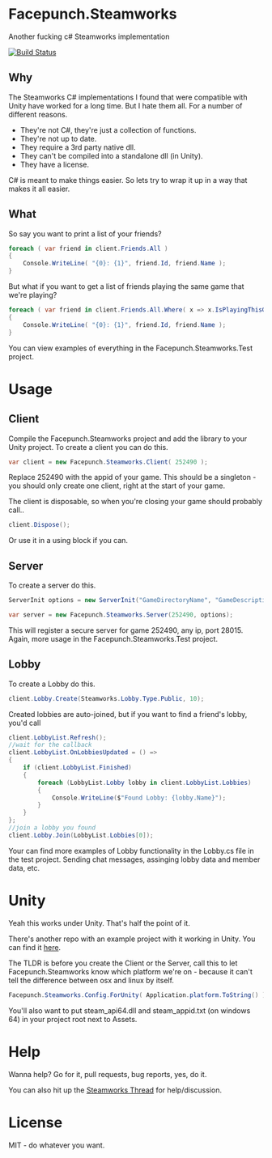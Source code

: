 # Facepunch.Steamworks
Another fucking c# Steamworks implementation

[![Build Status](http://build.facepunch.com/buildStatus/icon?job=Facepunch/Facepunch.Steamworks/master)](http://build.facepunch.com/job/Facepunch/job/Facepunch.Steamworks/job/master/)

## Why

The Steamworks C# implementations I found that were compatible with Unity have worked for a long time. But I hate them all. For a number of different reasons.

* They're not C#, they're just a collection of functions.
* They're not up to date.
* They require a 3rd party native dll.
* They can't be compiled into a standalone dll (in Unity).
* They have a license.

C# is meant to make things easier. So lets try to wrap it up in a way that makes it all easier.

## What

So say you want to print a list of your friends?

```csharp
foreach ( var friend in client.Friends.All )
{
    Console.WriteLine( "{0}: {1}", friend.Id, friend.Name );
}
```

But what if you want to get a list of friends playing the same game that we're playing?

```csharp
foreach ( var friend in client.Friends.All.Where( x => x.IsPlayingThisGame ) )
{
    Console.WriteLine( "{0}: {1}", friend.Id, friend.Name );
}
```

You can view examples of everything in the Facepunch.Steamworks.Test project.

# Usage

## Client

Compile the Facepunch.Steamworks project and add the library to your Unity project. To create a client you can do this.

```csharp
var client = new Facepunch.Steamworks.Client( 252490 );
```

Replace 252490 with the appid of your game. This should be a singleton - you should only create one client, right at the start of your game.

The client is disposable, so when you're closing your game should probably call..

```csharp
client.Dispose();
```

Or use it in a using block if you can.


## Server

To create a server do this.

```csharp
ServerInit options = new ServerInit("GameDirectoryName", "GameDescription");
```

```csharp
var server = new Facepunch.Steamworks.Server(252490, options);
```

This will register a secure server for game 252490, any ip, port 28015. Again, more usage in the Facepunch.Steamworks.Test project.

## Lobby

To create a Lobby do this.
```csharp
client.Lobby.Create(Steamworks.Lobby.Type.Public, 10);
```

Created lobbies are auto-joined, but if you want to find a friend's lobby, you'd call
```csharp
client.LobbyList.Refresh();
//wait for the callback
client.LobbyList.OnLobbiesUpdated = () =>
{
    if (client.LobbyList.Finished)
    {
        foreach (LobbyList.Lobby lobby in client.LobbyList.Lobbies)
        {
            Console.WriteLine($"Found Lobby: {lobby.Name}");
        }
    }
};
//join a lobby you found
client.Lobby.Join(LobbyList.Lobbies[0]);
```

Your can find more examples of Lobby functionality in the Lobby.cs file in the test project. Sending chat messages, assinging lobby data and member data, etc.


# Unity

Yeah this works under Unity. That's half the point of it.

There's another repo with an example project with it working in Unity. You can find it [here](https://github.com/Facepunch/Facepunch.Steamworks.Unity/blob/master/Assets/Scripts/SteamTest.cs).

The TLDR is before you create the Client or the Server, call this to let Facepunch.Steamworks know which platform we're on - because it can't tell the difference between osx and linux by itself.

```csharp
Facepunch.Steamworks.Config.ForUnity( Application.platform.ToString() );
```

You'll also want to put steam_api64.dll and steam_appid.txt (on windows 64) in your project root next to Assets.

# Help

Wanna help? Go for it, pull requests, bug reports, yes, do it.

You can also hit up the [Steamworks Thread](http://steamcommunity.com/groups/steamworks/discussions/0/1319961618833314524/) for help/discussion.

# License

MIT - do whatever you want.
